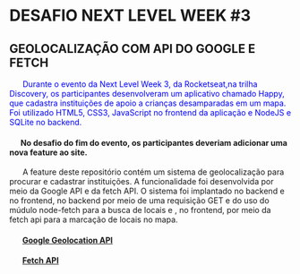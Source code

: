# DESAFIO NEXT LEVEL WEEK #3
## GEOLOCALIZAÇÃO COM API DO GOOGLE E FETCH

<p style="color:blue;">&nbsp;&nbsp;&nbsp;&nbsp;&nbsp;&nbsp;Durante o evento da Next Level Week 3, da Rocketseat,na trilha Discovery, os participantes desenvolveram um aplicativo chamado Happy, que cadastra instituições de apoio a crianças desamparadas em um mapa. Foi utilizado HTML5, CSS3, JavaScript no frontend da aplicação e NodeJS e SQLite no backend.</p>

#### &nbsp;&nbsp;&nbsp;&nbsp;&nbsp;&nbsp;No desafio do fim do evento, os participantes deveriam adicionar uma nova feature ao site.

<p>&nbsp;&nbsp;&nbsp;&nbsp;&nbsp;&nbsp;A feature deste repositório contém um sistema de geolocalização para procurar e cadastrar instituições. A funcionalidade foi desenvolvida por meio da Google API e da fetch API. O sistema foi implantado no backend e no frontend, no backend por meio de uma requisição GET e do uso do múdulo node-fetch para a busca de locais e , no frontend, por meio da fetch api para a marcação de locais no mapa.</p>

#### &nbsp;&nbsp;&nbsp;&nbsp;&nbsp;&nbsp; [Google Geolocation API](https://developers.google.com/maps/documentation/geolocation/overview)


#### &nbsp;&nbsp;&nbsp;&nbsp;&nbsp;&nbsp; [Fetch API](https://developer.mozilla.org/pt-BR/docs/Web/API/Fetch_API/Using_Fetch)



